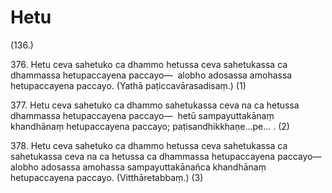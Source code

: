 # Hetu

(136.)

376\. Hetu ceva sahetuko ca dhammo hetussa ceva sahetukassa ca dhammassa hetupaccayena paccayo—  alobho adosassa amohassa hetupaccayena paccayo. (Yathā paṭiccavārasadisaṃ.) (1)

377\. Hetu ceva sahetuko ca dhammo sahetukassa ceva na ca hetussa dhammassa hetupaccayena paccayo—  hetū sampayuttakānaṃ khandhānaṃ hetupaccayena paccayo; paṭisandhikkhaṇe…pe… . (2)

378\. Hetu ceva sahetuko ca dhammo hetussa ceva sahetukassa ca sahetukassa ceva na ca hetussa ca dhammassa hetupaccayena paccayo—  alobho adosassa amohassa sampayuttakānañca khandhānaṃ hetupaccayena paccayo. (Vitthāretabbaṃ.) (3)
